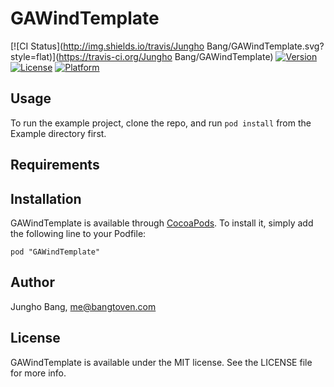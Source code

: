 # GAWindTemplate

[![CI Status](http://img.shields.io/travis/Jungho Bang/GAWindTemplate.svg?style=flat)](https://travis-ci.org/Jungho Bang/GAWindTemplate)
[![Version](https://img.shields.io/cocoapods/v/GAWindTemplate.svg?style=flat)](http://cocoadocs.org/docsets/GAWindTemplate)
[![License](https://img.shields.io/cocoapods/l/GAWindTemplate.svg?style=flat)](http://cocoadocs.org/docsets/GAWindTemplate)
[![Platform](https://img.shields.io/cocoapods/p/GAWindTemplate.svg?style=flat)](http://cocoadocs.org/docsets/GAWindTemplate)

## Usage

To run the example project, clone the repo, and run `pod install` from the Example directory first.

## Requirements

## Installation

GAWindTemplate is available through [CocoaPods](http://cocoapods.org). To install
it, simply add the following line to your Podfile:

    pod "GAWindTemplate"

## Author

Jungho Bang, me@bangtoven.com

## License

GAWindTemplate is available under the MIT license. See the LICENSE file for more info.

